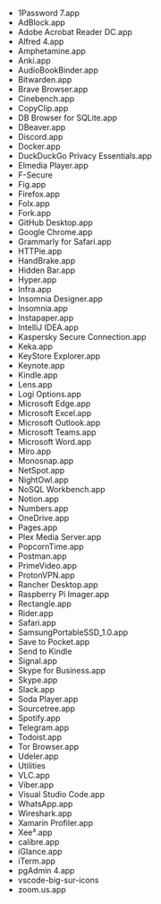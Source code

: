 - 1Password 7.app
- AdBlock.app
- Adobe Acrobat Reader DC.app
- Alfred 4.app
- Amphetamine.app
- Anki.app
- AudioBookBinder.app
- Bitwarden.app
- Brave Browser.app
- Cinebench.app
- CopyClip.app
- DB Browser for SQLite.app
- DBeaver.app
- Discord.app
- Docker.app
- DuckDuckGo Privacy Essentials.app
- Elmedia Player.app
- F-Secure
- Fig.app
- Firefox.app
- Folx.app
- Fork.app
- GitHub Desktop.app
- Google Chrome.app
- Grammarly for Safari.app
- HTTPie.app
- HandBrake.app
- Hidden Bar.app
- Hyper.app
- Infra.app
- Insomnia Designer.app
- Insomnia.app
- Instapaper.app
- IntelliJ IDEA.app
- Kaspersky Secure Connection.app
- Keka.app
- KeyStore Explorer.app
- Keynote.app
- Kindle.app
- Lens.app
- Logi Options.app
- Microsoft Edge.app
- Microsoft Excel.app
- Microsoft Outlook.app
- Microsoft Teams.app
- Microsoft Word.app
- Miro.app
- Monosnap.app
- NetSpot.app
- NightOwl.app
- NoSQL Workbench.app
- Notion.app
- Numbers.app
- OneDrive.app
- Pages.app
- Plex Media Server.app
- PopcornTime.app
- Postman.app
- PrimeVideo.app
- ProtonVPN.app
- Rancher Desktop.app
- Raspberry Pi Imager.app
- Rectangle.app
- Rider.app
- Safari.app
- SamsungPortableSSD_1.0.app
- Save to Pocket.app
- Send to Kindle
- Signal.app
- Skype for Business.app
- Skype.app
- Slack.app
- Soda Player.app
- Sourcetree.app
- Spotify.app
- Telegram.app
- Todoist.app
- Tor Browser.app
- Udeler.app
- Utilities
- VLC.app
- Viber.app
- Visual Studio Code.app
- WhatsApp.app
- Wireshark.app
- Xamarin Profiler.app
- Xee³.app
- calibre.app
- iGlance.app
- iTerm.app
- pgAdmin 4.app
- vscode-big-sur-icons
- zoom.us.app

